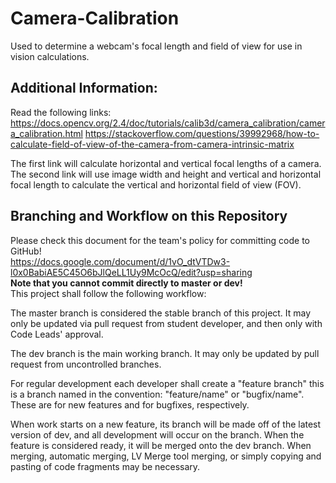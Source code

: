 # Camera-Calibration
Used to determine a webcam's focal length and field of view for use in vision calculations.

## Additional Information:

Read the following links:
https://docs.opencv.org/2.4/doc/tutorials/calib3d/camera_calibration/camera_calibration.html
https://stackoverflow.com/questions/39992968/how-to-calculate-field-of-view-of-the-camera-from-camera-intrinsic-matrix

The first link will calculate horizontal and vertical focal lengths of a camera. The second link will use image width and height and vertical and horizontal focal length to calculate the vertical and horizontal field of view (FOV).

## Branching and Workflow on this Repository<br/>
Please check this document for the team's policy for committing code to GitHub!<br/>
https://docs.google.com/document/d/1vO_dtVTDw3-l0x0BabiAE5C45O6bJlQeLL1Uy9McOcQ/edit?usp=sharing <br/>
**Note that you cannot commit directly to master or dev!**<br/>
This project shall follow the following workflow:<br/>

The master branch is considered the stable branch of this project. It may only be updated via pull request from student developer, and then only with Code Leads' approval.<br/>

The dev branch is the main working branch. It may only be updated by pull request from uncontrolled branches.<br/>

For regular development each developer shall create a "feature branch" this is a branch named in the convention: "feature/name" or "bugfix/name". These are for new features and for bugfixes, respectively.<br/>

When work starts on a new feature, its branch will be made off of the latest version of dev, and all development will occur on the branch. When the feature is considered ready, it will be merged onto the dev branch. When merging, automatic merging, LV Merge tool merging, or simply copying and pasting of code fragments may be necessary.
